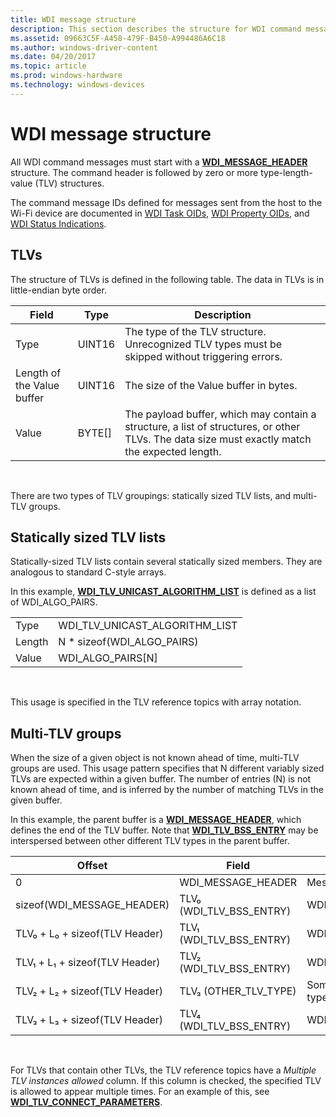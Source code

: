 ```yaml
---
title: WDI message structure
description: This section describes the structure for WDI command messages
ms.assetid: 09663C5F-A458-479F-B450-A994486A6C18
ms.author: windows-driver-content
ms.date: 04/20/2017
ms.topic: article
ms.prod: windows-hardware
ms.technology: windows-devices
---
```


# WDI message structure


All WDI command messages must start with a [**WDI\_MESSAGE\_HEADER**](https://msdn.microsoft.com/library/windows/hardware/dn926074) structure. The command header is followed by zero or more type-length-value (TLV) structures.

The command message IDs defined for messages sent from the host to the Wi-Fi device are documented in [WDI Task OIDs](https://msdn.microsoft.com/library/windows/hardware/dn926082), [WDI Property OIDs](https://msdn.microsoft.com/library/windows/hardware/dn926079), and [WDI Status Indications](https://msdn.microsoft.com/library/windows/hardware/dn926080).

## TLVs


The structure of TLVs is defined in the following table. The data in TLVs is in little-endian byte order.

| Field                      | Type     | Description                                                                                                                                   |
|----------------------------|----------|-----------------------------------------------------------------------------------------------------------------------------------------------|
| Type                       | UINT16   | The type of the TLV structure. Unrecognized TLV types must be skipped without triggering errors.                                              |
| Length of the Value buffer | UINT16   | The size of the Value buffer in bytes.                                                                                                        |
| Value                      | BYTE\[\] | The payload buffer, which may contain a structure, a list of structures, or other TLVs. The data size must exactly match the expected length. |

 

There are two types of TLV groupings: statically sized TLV lists, and multi-TLV groups.

## Statically sized TLV lists


Statically-sized TLV lists contain several statically sized members. They are analogous to standard C-style arrays.

In this example, [**WDI\_TLV\_UNICAST\_ALGORITHM\_LIST**](https://msdn.microsoft.com/library/windows/hardware/dn898073) is defined as a list of WDI\_ALGO\_PAIRS.

|        |                                    |
|--------|------------------------------------|
| Type   | WDI\_TLV\_UNICAST\_ALGORITHM\_LIST |
| Length | N \* sizeof(WDI\_ALGO\_PAIRS)      |
| Value  | WDI\_ALGO\_PAIRS\[N\]              |

 

This usage is specified in the TLV reference topics with array notation.

## Multi-TLV groups


When the size of a given object is not known ahead of time, multi-TLV groups are used. This usage pattern specifies that N different variably sized TLVs are expected within a given buffer. The number of entries (N) is not known ahead of time, and is inferred by the number of matching TLVs in the given buffer.

In this example, the parent buffer is a [**WDI\_MESSAGE\_HEADER**](https://msdn.microsoft.com/library/windows/hardware/dn926074), which defines the end of the TLV buffer. Note that [**WDI\_TLV\_BSS\_ENTRY**](https://msdn.microsoft.com/library/windows/hardware/dn926162) may be interspersed between other different TLV types in the parent buffer.

| Offset                         | Field                       | Type                |
|--------------------------------|-----------------------------|---------------------|
| 0                              | WDI\_MESSAGE\_HEADER        | Message header      |
| sizeof(WDI\_MESSAGE\_HEADER)   | TLV₀ (WDI\_TLV\_BSS\_ENTRY) | WDI\_BSS\_ENTRY     |
| TLV₀ + L₀ + sizeof(TLV Header) | TLV₁ (WDI\_TLV\_BSS\_ENTRY) | WDI\_BSS\_ENTRY     |
| TLV₁ + L₁ + sizeof(TLV Header) | TLV₂ (WDI\_TLV\_BSS\_ENTRY) | WDI\_BSS\_ENTRY     |
| TLV₂ + L₂ + sizeof(TLV Header) | TLV₃ (OTHER\_TLV\_TYPE)     | Some other TLV type |
| TLV₃ + L₃ + sizeof(TLV Header) | TLV₄ (WDI\_TLV\_BSS\_ENTRY) | WDI\_BSS\_ENTRY     |

 

For TLVs that contain other TLVs, the TLV reference topics have a *Multiple TLV instances allowed* column. If this column is checked, the specified TLV is allowed to appear multiple times. For an example of this, see [**WDI\_TLV\_CONNECT\_PARAMETERS**](https://msdn.microsoft.com/library/windows/hardware/dn926266).

 

 






